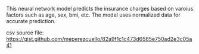 This neural network model predicts the insurance charges based on varoius factors such as age, sex, bmi, etc. The model uses normalized data for accurate prediction.

csv source file: https://gist.github.com/meperezcuello/82a9f1c1c473d6585e750ad2e3c05a41
